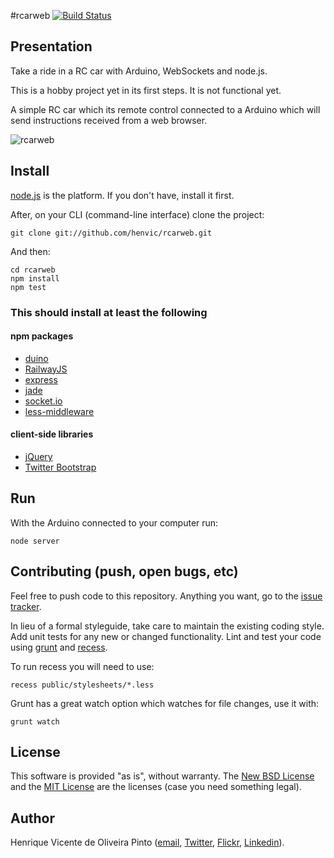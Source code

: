 #rcarweb
[![Build Status](https://secure.travis-ci.org/henvic/rcarweb.png?branch=master)](http://travis-ci.org/henvic/rcarweb)

## Presentation
Take a ride in a RC car with Arduino, WebSockets and node.js.

This is a hobby project yet in its first steps. It is not functional yet.

A simple RC car which its remote control connected to a Arduino which will send instructions received from a web browser.

![rcarweb](https://github.com/henvic/rcarweb/blob/master/public/images/rcarweb-128px.png?raw=true)

## Install
[node.js](http://nodejs.org/) is the platform. If you don't have, install it first.

After, on your CLI (command-line interface) clone the project:

```
git clone git://github.com/henvic/rcarweb.git
```


And then:

```
cd rcarweb
npm install
npm test
```

### This should install at least the following

#### npm packages
* [duino](https://github.com/ecto/duino)
* [RailwayJS](http://railwayjs.com/)
* [express](http://expressjs.com/)
* [jade](http://jade-lang.com/)
* [socket.io](http://socket.io/)
* [less-middleware](https://github.com/emberfeather/less.js-middleware)

#### client-side libraries
* [jQuery](http://jquery.com/)
* [Twitter Bootstrap](http://twitter.github.com/bootstrap/)


## Run
With the Arduino connected to your computer run:

```
node server
```

## Contributing (push, open bugs, etc)
Feel free to push code to this repository. Anything you want, go to the [issue tracker](https://github.com/henvic/rcarweb/issues/).

In lieu of a formal styleguide, take care to maintain the existing coding style. Add unit tests for any new or changed functionality. Lint and test your code using [grunt](https://github.com/cowboy/grunt) and [recess](https://github.com/twitter/recess).

To run recess you will need to use:

```
recess public/stylesheets/*.less
```

Grunt has a great watch option which watches for file changes, use it with:

```
grunt watch
```

## License
This software is provided "as is", without warranty.
The [New BSD License](http://en.wikipedia.org/wiki/New_BSD_license) and the [MIT License](http://en.wikipedia.org/wiki/MIT_License) are the licenses (case you need something legal).

## Author
Henrique Vicente de Oliveira Pinto ([email](mailto:henriquevicente@gmail.com), [Twitter](https://twitter.com/henriquev), [Flickr](http://www.flickr.com/photos/henriquev), [Linkedin](http://linkedin.com/in/henvic)).